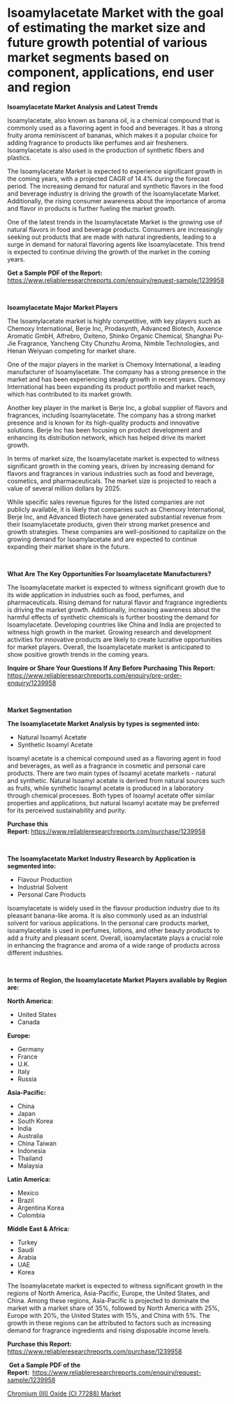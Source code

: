 <p><h1>Isoamylacetate Market with the goal of estimating the market size and future growth potential of various market segments based on component, applications, end user and region</h1></p><p><strong>Isoamylacetate Market Analysis and Latest Trends</strong></p>
<p><p>Isoamylacetate, also known as banana oil, is a chemical compound that is commonly used as a flavoring agent in food and beverages. It has a strong fruity aroma reminiscent of bananas, which makes it a popular choice for adding fragrance to products like perfumes and air fresheners. Isoamylacetate is also used in the production of synthetic fibers and plastics.</p><p>The Isoamylacetate Market is expected to experience significant growth in the coming years, with a projected CAGR of 14.4% during the forecast period. The increasing demand for natural and synthetic flavors in the food and beverage industry is driving the growth of the Isoamylacetate Market. Additionally, the rising consumer awareness about the importance of aroma and flavor in products is further fueling the market growth.</p><p>One of the latest trends in the Isoamylacetate Market is the growing use of natural flavors in food and beverage products. Consumers are increasingly seeking out products that are made with natural ingredients, leading to a surge in demand for natural flavoring agents like Isoamylacetate. This trend is expected to continue driving the growth of the market in the coming years.</p></p>
<p><strong>Get a Sample PDF of the Report:&nbsp;</strong> <a href="https://www.reliableresearchreports.com/enquiry/request-sample/1239958">https://www.reliableresearchreports.com/enquiry/request-sample/1239958</a></p>
<p>&nbsp;</p>
<p><strong>Isoamylacetate Major Market Players</strong></p>
<p><p>The Isoamylacetate market is highly competitive, with key players such as Chemoxy International, Berje Inc, Prodasynth, Advanced Biotech, Axxence Aromatic GmbH, Alfrebro, Oxiteno, Shinko Organic Chemical, Shanghai Pu-Jie Fragrance, Yancheng City Chunzhu Aroma, Nimble Technologies, and Henan Weiyuan competing for market share. </p><p>One of the major players in the market is Chemoxy International, a leading manufacturer of Isoamylacetate. The company has a strong presence in the market and has been experiencing steady growth in recent years. Chemoxy International has been expanding its product portfolio and market reach, which has contributed to its market growth.</p><p>Another key player in the market is Berje Inc, a global supplier of flavors and fragrances, including Isoamylacetate. The company has a strong market presence and is known for its high-quality products and innovative solutions. Berje Inc has been focusing on product development and enhancing its distribution network, which has helped drive its market growth.</p><p>In terms of market size, the Isoamylacetate market is expected to witness significant growth in the coming years, driven by increasing demand for flavors and fragrances in various industries such as food and beverage, cosmetics, and pharmaceuticals. The market size is projected to reach a value of several million dollars by 2025.</p><p>While specific sales revenue figures for the listed companies are not publicly available, it is likely that companies such as Chemoxy International, Berje Inc, and Advanced Biotech have generated substantial revenue from their Isoamylacetate products, given their strong market presence and growth strategies. These companies are well-positioned to capitalize on the growing demand for Isoamylacetate and are expected to continue expanding their market share in the future.</p></p>
<p>&nbsp;</p>
<p><strong>What Are The Key Opportunities For Isoamylacetate Manufacturers?</strong></p>
<p><p>The Isoamylacetate market is expected to witness significant growth due to its wide application in industries such as food, perfumes, and pharmaceuticals. Rising demand for natural flavor and fragrance ingredients is driving the market growth. Additionally, increasing awareness about the harmful effects of synthetic chemicals is further boosting the demand for Isoamylacetate. Developing countries like China and India are projected to witness high growth in the market. Growing research and development activities for innovative products are likely to create lucrative opportunities for market players. Overall, the Isoamylacetate market is anticipated to show positive growth trends in the coming years.</p></p>
<p><strong>Inquire or Share Your Questions If Any Before Purchasing This Report:</strong> <a href="https://www.reliableresearchreports.com/enquiry/pre-order-enquiry/1239958">https://www.reliableresearchreports.com/enquiry/pre-order-enquiry/1239958</a></p>
<p>&nbsp;</p>
<p><strong>Market Segmentation</strong></p>
<p><strong>The Isoamylacetate Market Analysis by types is segmented into:</strong></p>
<p><ul><li>Natural Isoamyl Acetate</li><li>Synthetic Isoamyl Acetate</li></ul></p>
<p><p>Isoamyl acetate is a chemical compound used as a flavoring agent in food and beverages, as well as a fragrance in cosmetic and personal care products. There are two main types of Isoamyl acetate markets - natural and synthetic. Natural Isoamyl acetate is derived from natural sources such as fruits, while synthetic Isoamyl acetate is produced in a laboratory through chemical processes. Both types of Isoamyl acetate offer similar properties and applications, but natural Isoamyl acetate may be preferred for its perceived sustainability and purity.</p></p>
<p><strong>Purchase this Report:&nbsp;</strong><a href="https://www.reliableresearchreports.com/purchase/1239958">https://www.reliableresearchreports.com/purchase/1239958</a></p>
<p>&nbsp;</p>
<p><strong>The Isoamylacetate Market Industry Research by Application is segmented into:</strong></p>
<p><ul><li>Flavour Production</li><li>Industrial Solvent</li><li>Personal Care Products</li></ul></p>
<p><p>Isoamylacetate is widely used in the flavour production industry due to its pleasant banana-like aroma. It is also commonly used as an industrial solvent for various applications. In the personal care products market, isoamylacetate is used in perfumes, lotions, and other beauty products to add a fruity and pleasant scent. Overall, isoamylacetate plays a crucial role in enhancing the fragrance and aroma of a wide range of products across different industries.</p></p>
<p>&nbsp;</p>
<p><strong>In terms of Region, the Isoamylacetate Market Players available by Region are:</strong></p>
<p>
    <p> <strong> North America: </strong>
        <ul>
            <li>United States</li>
            <li>Canada</li>
        </ul>
        </p> 
    <p> <strong> Europe: </strong>
        <ul>
            <li>Germany</li>
            <li>France</li>
            <li>U.K.</li>
            <li>Italy</li>
            <li>Russia</li>
        </ul>
        </p> 
    <p> <strong> Asia-Pacific: </strong>
        <ul>
            <li>China</li>
            <li>Japan</li>
            <li>South Korea</li>
            <li>India</li>
            <li>Australia</li>
            <li>China Taiwan</li>
            <li>Indonesia</li>
            <li>Thailand</li>
            <li>Malaysia</li>
        </ul>
        </p> 
    <p> <strong> Latin America: </strong>
        <ul>
            <li>Mexico</li>
            <li>Brazil</li>
            <li>Argentina Korea</li>
            <li>Colombia</li>
        </ul>
        </p> 
    <p> <strong> Middle East & Africa: </strong>
        <ul>
            <li>Turkey</li>
            <li>Saudi</li>
            <li>Arabia</li>
            <li>UAE</li>
            <li>Korea</li>
        </ul>
    </p>
    </p>
<p><p>The Isoamylacetate market is expected to witness significant growth in the regions of North America, Asia-Pacific, Europe, the United States, and China. Among these regions, Asia-Pacific is projected to dominate the market with a market share of 35%, followed by North America with 25%, Europe with 20%, the United States with 15%, and China with 5%. The growth in these regions can be attributed to factors such as increasing demand for fragrance ingredients and rising disposable income levels.</p></p>
<p><strong>Purchase this Report: </strong><a href="https://www.reliableresearchreports.com/purchase/1239958">https://www.reliableresearchreports.com/purchase/1239958</a></p>
<p>&nbsp;<strong>Get a Sample PDF of the Report:&nbsp;&nbsp;</strong><a href="https://www.reliableresearchreports.com/enquiry/request-sample/1239958">https://www.reliableresearchreports.com/enquiry/request-sample/1239958</a></p>
<p><strong></strong></p>
<p><p><a href="https://changeable-paste-463.notion.site/Chromium-III-Oxide-CI-77288-Market-Size-2024-2031-Global-Industrial-Analysis-Key-Geographical-0ace6dfb6d6c4d80989797ce14778819">Chromium (III) Oxide (CI 77288) Market</a></p></p>